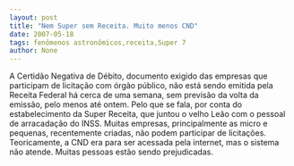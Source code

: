 ```yaml
---
layout: post
title: "Nem Super sem Receita. Muito menos CND"
date: 2007-05-18
tags: fenômenos astronômicos,receita,Super 7
author: None
---
```


A Certid&atilde;o Negativa de D&eacute;bito, documento exigido das empresas que participam de licita&ccedil;&atilde;o com &oacute;rg&atilde;o p&uacute;blico, n&atilde;o est&aacute; sendo emitida pela Receita Federal h&aacute; cerca de uma semana, sem previs&atilde;o da volta da emiss&atilde;o, pelo menos at&eacute; ontem.
Pelo que se fala, por conta do estabelecimento da Super Receita, que juntou o velho Le&atilde;o com o pessoal de arracada&ccedil;&atilde;o do INSS.
Muitas empresas, principalmente as micro e pequenas, recentemente criadas, n&atilde;o podem participar de licita&ccedil;&otilde;es.
Teoricamente, a CND era para ser acessada pela internet, mas o sistema n&atilde;o atende. Muitas pessoas est&atilde;o sendo prejudicadas.
 